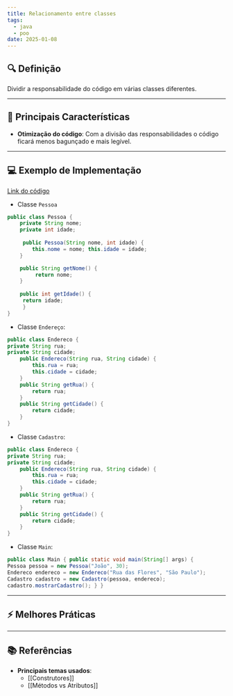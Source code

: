 ```yaml
---
title: Relacionamento entre classes
tags:
  - java
  - poo
date: 2025-01-08
---
```


## 🔍 Definição

Dividir a responsabilidade do código em várias classes diferentes.

---

## 📝 Principais Características

- **Otimização do código**: Com a divisão das responsabilidades o código ficará menos bagunçado e mais legível.

---

## 💻 Exemplo de Implementação

[Link do código]([bllakk/LibertyWalk-Java](https://github.com/bllakk/LibertyWalk-Java))

- Classe `Pessoa`
```java
public class Pessoa {
	private String nome;
	private int idade; 
	
	 public Pessoa(String nome, int idade) {
		this.nome = nome; this.idade = idade; 
	} 

	public String getNome() {
		 return nome; 
	} 
	
	public int getIdade() { 
	 return idade; 
	 } 
}
```

- Classe `Endereço`:
```java
public class Endereco {
private String rua; 
private String cidade; 
	public Endereco(String rua, String cidade) {
		this.rua = rua; 
		this.cidade = cidade; 
	} 
	public String getRua() {
		return rua; 
	} 
	public String getCidade() {
		return cidade; 
	} 
}
```

- Classe `Cadastro`:
```java
public class Endereco {
private String rua; 
private String cidade; 
	public Endereco(String rua, String cidade) {
		this.rua = rua;
		this.cidade = cidade; 
	} 
	public String getRua() {
		return rua; 
	} 
	public String getCidade() {
		return cidade; 
	} 
}
```

- Classe `Main`:
```java
public class Main { public static void main(String[] args) {
Pessoa pessoa = new Pessoa("João", 30);
Endereco endereco = new Endereco("Rua das Flores", "São Paulo"); 
Cadastro cadastro = new Cadastro(pessoa, endereco); 
cadastro.mostrarCadastro(); } }
```
---

## ⚡ Melhores Práticas

---

## 📚 Referências 

- **Principais temas usados**:
	- [[Construtores]]
	- [[Métodos vs Atributos]]